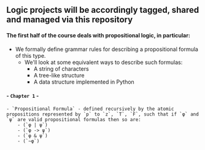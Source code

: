 ## **Logic projects will be accordingly tagged, shared and managed via this repository**

#### The first half of the course deals with propositional logic, in particular:
- We formally define grammar rules for describing a propositional formula of this type.
    - We'll look at some equivalent ways to describe such formulas:
        * A string of characters
        * A tree-like structure
        * A data structure implemented in Python


#### - `Chapter 1` -
    - `Propositional Formula` - defined recursively by the atomic propositions represented by `p` to `z`, `T`, `F`, such that if `φ` and `ψ` are valid propositional formulas then so are:
        - (`φ | ψ`)
        - (`φ -> ψ`)
        - (`φ & ψ`)
        - (`~φ`)